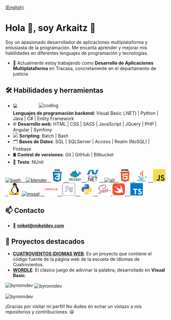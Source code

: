 [(English)](./README.en.md)

# Hola 👋, soy Arkaitz 🚀

Soy un apasionado desarrollador de aplicaciones multiplataforma y entusiasta de la programación. Me encanta aprender y mejorar mis habilidades en diferentes lenguajes de programación y tecnologías. 
- 🌱 Actualmente estoy trabajando como **Desarrollo de Aplicaciones Multiplataforma**  en Tracasa, concretamente en el departamento de justicia

## 🛠️ Habilidades y herramientas

<img src="https://github.com/byronnDev/byronnDev/assets/38868773/d2b3ed0d-fefd-4a7f-b90e-8b06412fd239" align="right" width="400" alt="coding">

- 💻 **Lenguajes de programación backend**: Visual Basic (.NET) | Python | Java | C# | Entity Framework
- 🌐 **Desarrollo web**: HTML | CSS | SASS | JavaScript | JQuery | PHP | Angular | Symfony
- <image src="https://codingtroops.com/wp-content/uploads/2020/07/code-512.png" width=20 heigth=auto>‎ ‎ **Scripting**: Batch | Bash
- 🗂️‎ **Bases de Datos**: SQL | SQLServer | Access | Realm (NoSQL) | Firebase
- 🛢️ **Control de versiones**: Git | GitHub | Bitbucket
- 🧾 **Tests**: NUnit

<p align="left"> <a href="https://www.gnu.org/software/bash/" target="_blank" rel="noreferrer"> <img src="https://www.vectorlogo.zone/logos/gnu_bash/gnu_bash-icon.svg" alt="bash" width="40" height="40"/> </a> <a href="https://www.blender.org/" target="_blank" rel="noreferrer"> &nbsp;&nbsp; <img src="https://download.blender.org/branding/community/blender_community_badge_white.svg" alt="blender" width="40" height="40"/> </a> <a href="https://www.w3schools.com/css/" target="_blank" rel="noreferrer"> &nbsp;&nbsp;<img src="https://raw.githubusercontent.com/devicons/devicon/master/icons/css3/css3-original-wordmark.svg" alt="css3" width="40" height="40"/> </a> <a href="https://www.docker.com/" target="_blank" rel="noreferrer">&nbsp;&nbsp; <img src="https://raw.githubusercontent.com/devicons/devicon/master/icons/docker/docker-original-wordmark.svg" alt="docker" width="40" height="40"/> </a> <a href="https://dotnet.microsoft.com/" target="_blank" rel="noreferrer">&nbsp;&nbsp; <img src="https://raw.githubusercontent.com/devicons/devicon/master/icons/dot-net/dot-net-original-wordmark.svg" alt="dotnet" width="40" height="40"/> </a> <a href="https://git-scm.com/" target="_blank" rel="noreferrer">&nbsp;&nbsp; <img src="https://www.vectorlogo.zone/logos/git-scm/git-scm-icon.svg" alt="git" width="40" height="40"/> </a> <a href="https://www.w3.org/html/" target="_blank" rel="noreferrer"> &nbsp;&nbsp;<img src="https://raw.githubusercontent.com/devicons/devicon/master/icons/html5/html5-original-wordmark.svg" alt="html5" width="40" height="40"/> </a> <a href="https://www.java.com" target="_blank" rel="noreferrer"> &nbsp;&nbsp;<img src="https://raw.githubusercontent.com/devicons/devicon/master/icons/java/java-original.svg" alt="java" width="40" height="40"/> </a> <a href="https://developer.mozilla.org/en-US/docs/Web/JavaScript" target="_blank" rel="noreferrer">&nbsp;&nbsp; <img src="https://raw.githubusercontent.com/devicons/devicon/master/icons/javascript/javascript-original.svg" alt="javascript" width="40" height="40"/> </a> <a href="https://www.linux.org/" target="_blank" rel="noreferrer"> &nbsp;&nbsp;<img src="https://raw.githubusercontent.com/devicons/devicon/master/icons/linux/linux-original.svg" alt="linux" width="40" height="40"/> </a> <a href="https://www.microsoft.com/en-us/sql-server" target="_blank" rel="noreferrer"> <img src="https://www.svgrepo.com/show/303229/microsoft-sql-server-logo.svg" alt="mssql" width="40" height="40"/> </a> <a href="https://www.oracle.com/" target="_blank" rel="noreferrer">&nbsp;&nbsp; <img src="https://raw.githubusercontent.com/devicons/devicon/master/icons/oracle/oracle-original.svg" alt="oracle" width="40" height="40"/> </a> <a href="https://www.photoshop.com/en" target="_blank" rel="noreferrer">&nbsp;&nbsp; <img src="https://raw.githubusercontent.com/devicons/devicon/master/icons/photoshop/photoshop-line.svg" alt="photoshop" width="40" height="40"/> </a> <a href="https://www.python.org" target="_blank" rel="noreferrer">&nbsp;&nbsp; <img src="https://raw.githubusercontent.com/devicons/devicon/master/icons/python/python-original.svg" alt="python" width="40" height="40"/> </a> <a href="https://sass-lang.com" target="_blank" rel="noreferrer">&nbsp;&nbsp; <img src="https://raw.githubusercontent.com/devicons/devicon/master/icons/sass/sass-original.svg" alt="sass" width="40" height="40"/> </a> <a href="https://developer.apple.com/swift/" target="_blank" rel="noreferrer"> <img src="https://raw.githubusercontent.com/devicons/devicon/master/icons/swift/swift-original.svg" alt="swift" width="40" height="40"/> </a> <a href="https://www.typescriptlang.org/" target="_blank" rel="noreferrer">&nbsp;&nbsp; <img src="https://raw.githubusercontent.com/devicons/devicon/master/icons/typescript/typescript-original.svg" alt="typescript" width="40" height="40"/> </a> </p>

## 📫 Contacto 
- 📩 **[mikel@mikeldev.com](mailto:arkaitzcs@gmail.com)**

## 🌟 Proyectos destacados

- **[CUATROVIENTOS IDIOMAS WEB](https://github.com/byronnDev/Web-CuatrovientosIdiomas)**: Es un proyecto que contiene el código fuente de la página web de la escuela de idiomas de Cuatrovientos.
- **[WORDLE](https://github.com/byronnDev/Wordle)**: El clásico juego de adivinar la palabra, desarrollado en **Visual Basic**.
<p><img align="left" src="https://github-readme-stats.vercel.app/api/top-langs?username=XxFenixDCxX&theme=dark&show_icons=true&locale=es&layout=compact" alt="byronndev" /></p>  
  
<p>&nbsp;<img align="center" src="https://github-readme-stats.vercel.app/api?username=XxFenixDCxX&theme=dark&show_icons=true&locale=es" alt="byronndev" /></p>  
  
<p><img align="center" src="https://github-readme-streak-stats.herokuapp.com/?user=XxFenixDCxX&theme=dark&show_icons=true&locale=es" alt="byronndev" /></p>
  
¡Gracias por visitar mi perfil! No dudes en echar un vistazo a mis repositorios y contribuciones. 😃
